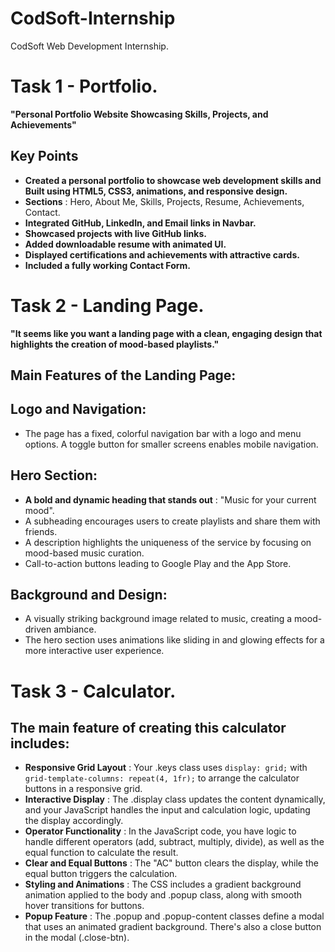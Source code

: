 # CodSoft-Internship
CodSoft Web Development Internship.


# Task 1 - Portfolio.
**"Personal Portfolio Website Showcasing Skills, Projects, and Achievements"**
## Key Points
- **Created a personal portfolio to showcase web development skills and Built using HTML5, CSS3, animations, and responsive design.**
- **Sections** : Hero, About Me, Skills, Projects, Resume, Achievements, Contact.
- **Integrated GitHub, LinkedIn, and Email links in Navbar.**
- **Showcased projects with live GitHub links.**
- **Added downloadable resume with animated UI.**
- **Displayed certifications and achievements with attractive cards.**
- **Included a fully working Contact Form.**



# Task 2 - Landing Page.
**"It seems like you want a landing page with a clean, engaging design that highlights the creation of mood-based playlists."**
## Main Features of the Landing Page:
## Logo and Navigation: 
- The page has a fixed, colorful navigation bar with a logo and menu options. A toggle button for smaller screens enables mobile navigation.
## Hero Section:
- **A bold and dynamic heading that stands out** : "Music for your current mood".
- A subheading encourages users to create playlists and share them with friends.
- A description highlights the uniqueness of the service by focusing on mood-based music curation.
- Call-to-action buttons leading to Google Play and the App Store.
## Background and Design:
- A visually striking background image related to music, creating a mood-driven ambiance.
- The hero section uses animations like sliding in and glowing effects for a more interactive user experience.



# Task 3 - Calculator.
## The main feature of creating this calculator includes:

- **Responsive Grid Layout** : Your .keys class uses `display: grid;`  with `grid-template-columns: repeat(4, 1fr);` to arrange the calculator buttons in a responsive grid.
- **Interactive Display** : The .display class updates the content dynamically, and your JavaScript handles the input and calculation logic, updating the display accordingly.
- **Operator Functionality** : In the JavaScript code, you have logic to handle different operators (add, subtract, multiply, divide), as well as the equal function to calculate the result.
- **Clear and Equal Buttons** : The "AC" button clears the display, while the equal button triggers the calculation.
- **Styling and Animations** : The CSS includes a gradient background animation applied to the body and .popup class, along with smooth hover transitions for buttons.
- **Popup Feature** : The .popup and .popup-content classes define a modal that uses an animated gradient background. There's also a close button in the modal (.close-btn).


